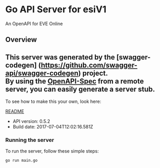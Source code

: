 # Go API Server for esiV1

An OpenAPI for EVE Online

## Overview
This server was generated by the [swagger-codegen]
(https://github.com/swagger-api/swagger-codegen) project.  
By using the [OpenAPI-Spec](https://github.com/OAI/OpenAPI-Specification) from a remote server, you can easily generate a server stub.  
-

To see how to make this your own, look here:

[README](https://github.com/swagger-api/swagger-codegen/blob/master/README.md)

- API version: 0.5.2
- Build date: 2017-07-04T12:02:16.581Z


### Running the server
To run the server, follow these simple steps:

```
go run main.go
```

